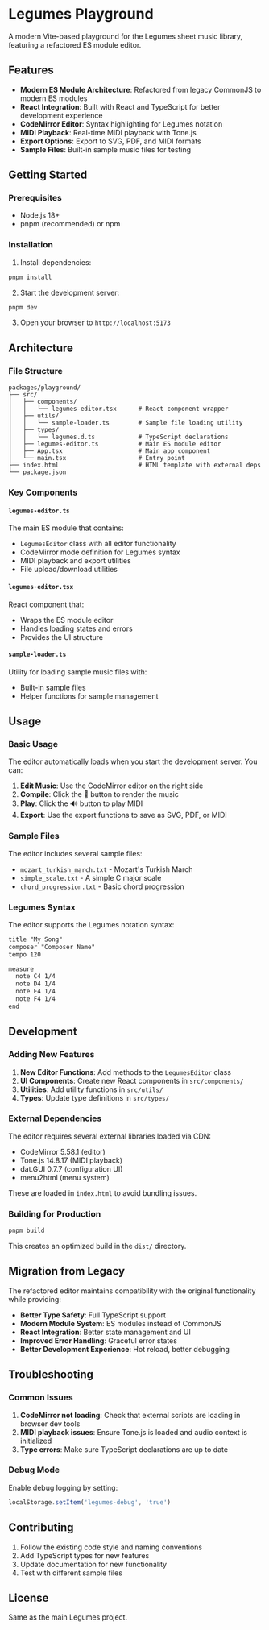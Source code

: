 # Legumes Playground

A modern Vite-based playground for the Legumes sheet music library, featuring a refactored ES module editor.

## Features

- **Modern ES Module Architecture**: Refactored from legacy CommonJS to modern ES modules
- **React Integration**: Built with React and TypeScript for better development experience
- **CodeMirror Editor**: Syntax highlighting for Legumes notation
- **MIDI Playback**: Real-time MIDI playback with Tone.js
- **Export Options**: Export to SVG, PDF, and MIDI formats
- **Sample Files**: Built-in sample music files for testing

## Getting Started

### Prerequisites

- Node.js 18+ 
- pnpm (recommended) or npm

### Installation

1. Install dependencies:
```bash
pnpm install
```

2. Start the development server:
```bash
pnpm dev
```

3. Open your browser to `http://localhost:5173`

## Architecture

### File Structure

```
packages/playground/
├── src/
│   ├── components/
│   │   └── legumes-editor.tsx      # React component wrapper
│   ├── utils/
│   │   └── sample-loader.ts        # Sample file loading utility
│   ├── types/
│   │   └── legumes.d.ts            # TypeScript declarations
│   ├── legumes-editor.ts           # Main ES module editor
│   ├── App.tsx                     # Main app component
│   └── main.tsx                    # Entry point
├── index.html                      # HTML template with external deps
└── package.json
```

### Key Components

#### `legumes-editor.ts`
The main ES module that contains:
- `LegumesEditor` class with all editor functionality
- CodeMirror mode definition for Legumes syntax
- MIDI playback and export utilities
- File upload/download utilities

#### `legumes-editor.tsx`
React component that:
- Wraps the ES module editor
- Handles loading states and errors
- Provides the UI structure

#### `sample-loader.ts`
Utility for loading sample music files with:
- Built-in sample files
- Helper functions for sample management

## Usage

### Basic Usage

The editor automatically loads when you start the development server. You can:

1. **Edit Music**: Use the CodeMirror editor on the right side
2. **Compile**: Click the 🔨 button to render the music
3. **Play**: Click the 🔊 button to play MIDI
4. **Export**: Use the export functions to save as SVG, PDF, or MIDI

### Sample Files

The editor includes several sample files:
- `mozart_turkish_march.txt` - Mozart's Turkish March
- `simple_scale.txt` - A simple C major scale
- `chord_progression.txt` - Basic chord progression

### Legumes Syntax

The editor supports the Legumes notation syntax:

```txt
title "My Song"
composer "Composer Name"
tempo 120

measure
  note C4 1/4
  note D4 1/4
  note E4 1/4
  note F4 1/4
end
```

## Development

### Adding New Features

1. **New Editor Functions**: Add methods to the `LegumesEditor` class
2. **UI Components**: Create new React components in `src/components/`
3. **Utilities**: Add utility functions in `src/utils/`
4. **Types**: Update type definitions in `src/types/`

### External Dependencies

The editor requires several external libraries loaded via CDN:
- CodeMirror 5.58.1 (editor)
- Tone.js 14.8.17 (MIDI playback)
- dat.GUI 0.7.7 (configuration UI)
- menu2html (menu system)

These are loaded in `index.html` to avoid bundling issues.

### Building for Production

```bash
pnpm build
```

This creates an optimized build in the `dist/` directory.

## Migration from Legacy

The refactored editor maintains compatibility with the original functionality while providing:

- **Better Type Safety**: Full TypeScript support
- **Modern Module System**: ES modules instead of CommonJS
- **React Integration**: Better state management and UI
- **Improved Error Handling**: Graceful error states
- **Better Development Experience**: Hot reload, better debugging

## Troubleshooting

### Common Issues

1. **CodeMirror not loading**: Check that external scripts are loading in browser dev tools
2. **MIDI playback issues**: Ensure Tone.js is loaded and audio context is initialized
3. **Type errors**: Make sure TypeScript declarations are up to date

### Debug Mode

Enable debug logging by setting:
```typescript
localStorage.setItem('legumes-debug', 'true')
```

## Contributing

1. Follow the existing code style and naming conventions
2. Add TypeScript types for new features
3. Update documentation for new functionality
4. Test with different sample files

## License

Same as the main Legumes project.
